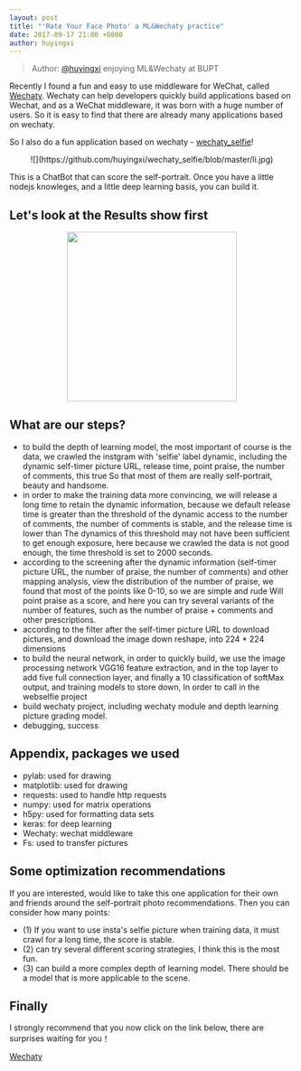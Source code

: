 ```yaml
---
layout: post
title: "'Rate Your Face Photo' a ML&Wechaty practice"
date: 2017-09-17 21:00 +0800
author: huyingxi
---
```


> Author: [@huyingxi](https://github.com/huyingxi/wechaty_selfie) enjoying ML&Wechaty at BUPT

Recently I found a fun and easy to use middleware for WeChat, called [Wechaty](https://github.com/Chatie/wechaty).
Wechaty can help developers quickly build applications based on Wechat, and as a WeChat middleware, it was born with a huge number of users. So it is easy to find that there are already many applications based on wechaty.

So I also do a fun application based on wechaty - [wechaty_selfie](https://github.com/huyingxi/wechaty_selfie)!

<div align=center>
![](https://github.com/huyingxi/wechaty_selfie/blob/master/li.jpg)
</div>

This is a ChatBot that can score the self-portrait. Once you have a little nodejs knowleges, and a little deep learning basis, you can build it.

<!--more-->

## Let's look at the Results show first
<div align=center>
<img src=https://github.com/huyingxi/wechaty_selfie/blob/master/result.jpg width="300px" />
</div>

## What are our steps?
* to build the depth of learning model, the most important of course is the data, we crawled the instgram with 'selfie' label dynamic, including the dynamic self-timer picture URL, release time, point praise, the number of comments, this true So that most of them are really self-portrait, beauty and handsome.
* in order to make the training data more convincing, we will release a long time to retain the dynamic information, because we default release time is greater than the threshold of the dynamic access to the number of comments, the number of comments is stable, and the release time is lower than The dynamics of this threshold may not have been sufficient to get enough exposure, here because we crawled the data is not good enough, the time threshold is set to 2000 seconds.
* according to the screening after the dynamic information (self-timer picture URL, the number of praise, the number of comments) and other mapping analysis, view the distribution of the number of praise, we found that most of the points like 0-10, so we are simple and rude Will point praise as a score, and here you can try several variants of the number of features, such as the number of praise + comments and other prescriptions.
* according to the filter after the self-timer picture URL to download pictures, and download the image down reshape, into 224 * 224 dimensions
* to build the neural network, in order to quickly build, we use the image processing network VGG16 feature extraction, and in the top layer to add five full connection layer, and finally a 10 classification of softMax output, and training models to store down, In order to call in the webselfie project
* build wechaty project, including wechaty module and depth learning picture grading model.
* debugging, success



## Appendix, packages we used

* pylab: used for drawing
* matplotlib: used for drawing
* requests: used to handle http requests
* numpy: used for matrix operations
* h5py: used for formatting data sets
* keras: for deep learning
* Wechaty: wechat middleware
* Fs: used to transfer pictures


## Some optimization recommendations
If you are interested, would like to take this one application for their own and friends around the self-portrait photo recommendations. Then you can consider how many points:
* (1) If you want to use insta's selfie picture when training data, it must crawl for a long time, the score is stable.
* (2) can try several different scoring strategies, I think this is the most fun.
* (3) can build a more complex depth of learning model. There should be a model that is more applicable to the scene.



## Finally
I strongly recommend that you now click on the link below, there are surprises waiting for you！

[Wechaty](https://github.com/Chatie/wechaty)
